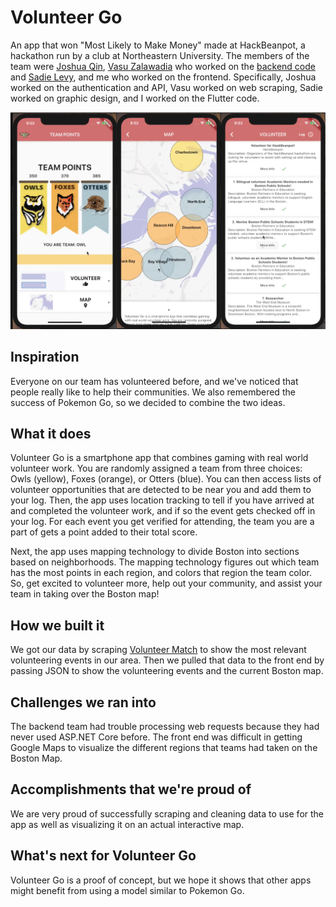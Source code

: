# Volunteer Go
An app that won "Most Likely to Make Money" made at HackBeanpot, a hackathon run by a club at Northeastern University. The members of the team were [Joshua Qin](https://github.com/qinjoshua), [Vasu Zalawadia](https://github.com/vasuz/) who worked on the [backend code](https://github.com/qinjoshua/beanteering) and [Sadie Levy](https://github.com/levylevylevy), and me who worked on the frontend. Specifically, Joshua worked on the authentication and API, Vasu worked on web scraping, Sadie worked on graphic design, and I worked on the Flutter code.

![Screenshot of app screens built for Volunteer Go](https://github.com/garrrettt/volunteer-go/blob/master/screenshots/Combined.png)

## Inspiration
Everyone on our team has volunteered before, and we've noticed that people really like to help their communities. We also remembered the success of Pokemon Go, so we decided to combine the two ideas.

## What it does
Volunteer Go is a smartphone app that combines gaming with real world volunteer work. You are randomly assigned a team from three choices: Owls (yellow), Foxes (orange), or Otters (blue). You can then access lists of volunteer opportunities that are detected to be near you and add them to your log. Then, the app uses location tracking to tell if you have arrived at and completed the volunteer work, and if so the event gets checked off in your log. For each event you get verified for attending, the team you are a part of gets a point added to their total score. 

Next, the app uses mapping technology to divide Boston into sections based on neighborhoods. The mapping technology figures out which team has the most points in each region, and colors that region the team color. So, get excited to volunteer more, help out your community, and assist your team in taking over the Boston map!

## How we built it
We got our data by scraping [Volunteer Match](https://www.volunteermatch.org/) to show the most relevant volunteering events in our area. Then we pulled that data to the front end by passing JSON to show the volunteering events and the current Boston map.

## Challenges we ran into
The backend team had trouble processing web requests because they had never used ASP.NET Core before. The front end was difficult in getting Google Maps to visualize the different regions that teams had taken on the Boston Map.

## Accomplishments that we're proud of
We are very proud of successfully scraping and cleaning data to use for the app as well as visualizing it on an actual interactive map.

## What's next for Volunteer Go
Volunteer Go is a proof of concept, but we hope it shows that other apps might benefit from using a model similar to Pokemon Go.
